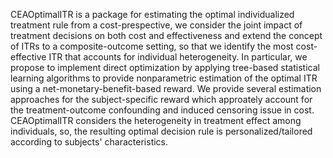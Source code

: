 CEAOptimalITR is a package for estimating the optimal individualized treatment rule from a cost-prespective, we consider the joint impact of treatment decisions on both cost and effectiveness and extend the concept of ITRs to a composite-outcome setting, so that we identify the most cost-effective ITR that accounts for individual heterogeneity. In particular, we propose to implement direct optimization by applying tree-based statistical learning algorithms to provide nonparametric estimation of the optimal ITR using a net-monetary-benefit-based reward. We provide several estimation approaches for the subject-specific reward which approately account for the treatment-outcome confounding and induced censoring issue in cost. CEAOptimalITR considers the heterogeneity in treatment effect among individuals, so, the resulting optimal decision rule is personalized/tailored according to subjects' characteristics.
